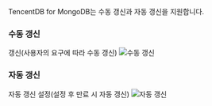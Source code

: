 
TencentDB for MongoDB는 수동 갱신과 자동 갱신을 지원합니다.

### 수동 갱신
갱신(사용자의 요구에 따라 수동 갱신)
 ![수동 갱신](https://mccdn.qcloud.com/static/img/1c2062061dd7dc094a2c6254cb8b2d14/2.png)


### 자동 갱신
자동 갱신 설정(설정 후 만료 시 자동 갱신)
![자동 갱신](https://mccdn.qcloud.com/static/img/6e2ec83a69d347682b37c5f8298a3c9f/3.png)

